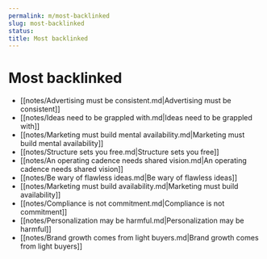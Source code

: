 ```yaml
---
permalink: m/most-backlinked
slug: most-backlinked
status: 
title: Most backlinked
---
```

# Most backlinked

- [[notes/Advertising must be consistent.md|Advertising must be consistent]]
- [[notes/Ideas need to be grappled with.md|Ideas need to be grappled with]]
- [[notes/Marketing must build mental availability.md|Marketing must build mental availability]]
- [[notes/Structure sets you free.md|Structure sets you free]]
- [[notes/An operating cadence needs shared vision.md|An operating cadence needs shared vision]]
- [[notes/Be wary of flawless ideas.md|Be wary of flawless ideas]]
- [[notes/Marketing must build availability.md|Marketing must build availability]]
- [[notes/Compliance is not commitment.md|Compliance is not commitment]]
- [[notes/Personalization may be harmful.md|Personalization may be harmful]]
- [[notes/Brand growth comes from light buyers.md|Brand growth comes from light buyers]]
